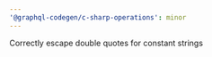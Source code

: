```yaml
---
'@graphql-codegen/c-sharp-operations': minor
---
```


Correctly escape double quotes for constant strings
